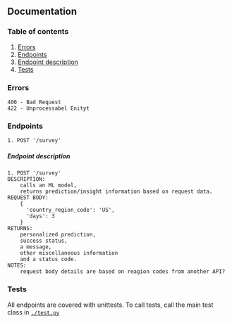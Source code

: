 ## Documentation

### Table of contents
1. [Errors](#errors)
2. [Endpoints](#endpoints)
3. [Endpoint description](#endpoint-description)
4. [Tests](#tests)

### Errors
```
400 - Bad Request
422 - Unprocessabel Enityt 
```

### Endpoints
```
1. POST '/survey'
```

##### Endpoint description

```
1. POST '/survey'
DESCRIPTION: 
    calls an ML model,
    returns prediction/insight information based on request data.
REQUEST BODY: 
    {
      'country_region_code': 'US',
      'days': 3
    }
RETURNS: 
    personalized prediction, 
    success status, 
    a message, 
    other miscellaneous information
    and a status code.
NOTES:
    request body details are based on reagion codes from another API?
```

### Tests
All endpoints are covered with unittests. To call tests, call the main test class
in [`./test.py`](./test.py)